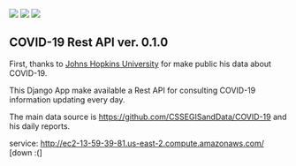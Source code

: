 [![](https://img.shields.io/badge/python-3.x+-blue.svg)](https://www.python.org/downloads/release/python-365/) 
[![](https://img.shields.io/badge/celery-4.x.x-green.svg)](https://docs.celeryproject.org/en/4.4.2/)
[![](https://img.shields.io/badge/django-3.x-green.svg)](https://docs.djangoproject.com/en/3.0/)

COVID-19 Rest API ver. 0.1.0
--

First, thanks to [Johns Hopkins University](https://systems.jhu.edu/research/public-health/ncov/) for make public his data about COVID-19.

This Django App make available a Rest API for consulting COVID-19 information
updating every day.

The main data source is https://github.com/CSSEGISandData/COVID-19 and his daily reports.

service: http://ec2-13-59-39-81.us-east-2.compute.amazonaws.com/ [down :(]
